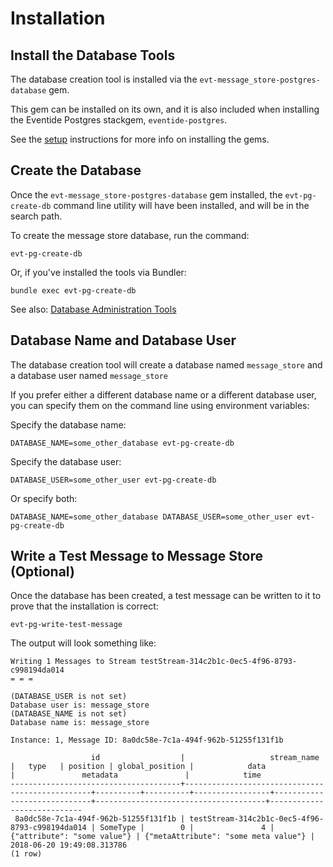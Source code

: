 # Installation

## Install the Database Tools

The database creation tool is installed via the `evt-message_store-postgres-database` gem.

This gem can be installed on its own, and it is also included when installing the Eventide Postgres stackgem, `eventide-postgres`.

See the [setup](/setup/postgres.md) instructions for more info on installing the gems.

## Create the Database

Once the `evt-message_store-postgres-database` gem installed, the `evt-pg-create-db` command line utility will have been installed, and will be in the search path.

To create the message store database, run the command:

```
evt-pg-create-db
```

Or, if you've installed the tools via Bundler:

```
bundle exec evt-pg-create-db
```

See also: [Database Administration Tools](./tools.md)

## Database Name and Database User

The database creation tool will create a database named `message_store` and a database user named `message_store`

If you prefer either a different database name or a different database user, you can specify them on the command line using environment variables:

Specify the database name:
```
DATABASE_NAME=some_other_database evt-pg-create-db
```

Specify the database user:
```
DATABASE_USER=some_other_user evt-pg-create-db
```

Or specify both:
```
DATABASE_NAME=some_other_database DATABASE_USER=some_other_user evt-pg-create-db
```

## Write a Test Message to Message Store (Optional)

Once the database has been created, a test message can be written to it to prove that the installation is correct:

```
evt-pg-write-test-message
```

The output will look something like:
```
Writing 1 Messages to Stream testStream-314c2b1c-0ec5-4f96-8793-c998194da014
= = =

(DATABASE_USER is not set)
Database user is: message_store
(DATABASE_NAME is not set)
Database name is: message_store

Instance: 1, Message ID: 8a0dc58e-7c1a-494f-962b-51255f131f1b

                  id                  |                   stream_name                   |   type   | position | global_position |            data             |               metadata               |            time
--------------------------------------+-------------------------------------------------+----------+----------+-----------------+-----------------------------+--------------------------------------+----------------------------
 8a0dc58e-7c1a-494f-962b-51255f131f1b | testStream-314c2b1c-0ec5-4f96-8793-c998194da014 | SomeType |        0 |               4 | {"attribute": "some value"} | {"metaAttribute": "some meta value"} | 2018-06-20 19:49:08.313786
(1 row)
```
